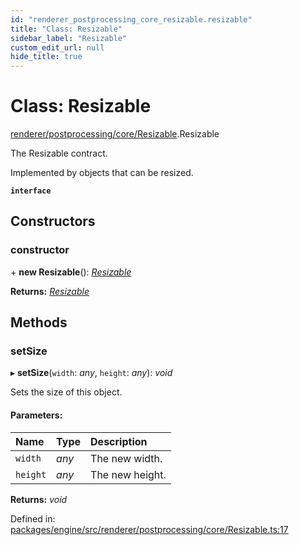 ```yaml
---
id: "renderer_postprocessing_core_resizable.resizable"
title: "Class: Resizable"
sidebar_label: "Resizable"
custom_edit_url: null
hide_title: true
---
```


# Class: Resizable

[renderer/postprocessing/core/Resizable](../modules/renderer_postprocessing_core_resizable.md).Resizable

The Resizable contract.

Implemented by objects that can be resized.

**`interface`** 

## Constructors

### constructor

\+ **new Resizable**(): [*Resizable*](renderer_postprocessing_core_resizable.resizable.md)

**Returns:** [*Resizable*](renderer_postprocessing_core_resizable.resizable.md)

## Methods

### setSize

▸ **setSize**(`width`: *any*, `height`: *any*): *void*

Sets the size of this object.

#### Parameters:

Name | Type | Description |
:------ | :------ | :------ |
`width` | *any* | The new width.   |
`height` | *any* | The new height.    |

**Returns:** *void*

Defined in: [packages/engine/src/renderer/postprocessing/core/Resizable.ts:17](https://github.com/xr3ngine/xr3ngine/blob/716a06460/packages/engine/src/renderer/postprocessing/core/Resizable.ts#L17)
